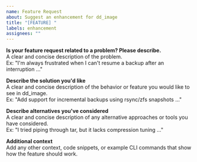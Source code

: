 ```yaml
---
name: Feature Request
about: Suggest an enhancement for dd_image
title: "[FEATURE] "
labels: enhancement
assignees: ""
---
```


**Is your feature request related to a problem? Please describe.**  
A clear and concise description of the problem.  
Ex: "I'm always frustrated when I can't resume a backup after an interruption …"

**Describe the solution you'd like**  
A clear and concise description of the behavior or feature you would like to see in dd_image.  
Ex: "Add support for incremental backups using rsync/zfs snapshots …"

**Describe alternatives you've considered**  
A clear and concise description of any alternative approaches or tools you have considered.  
Ex: "I tried piping through tar, but it lacks compression tuning …"

**Additional context**  
Add any other context, code snippets, or example CLI commands that show how the feature should work.
